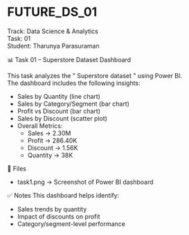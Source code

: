 # FUTURE_DS_01

Track: Data Science & Analytics  
Task: 01  
Student: Tharunya Parasuraman  
  
📊 Task 01 – Superstore Dataset Dashboard

This task analyzes the " Superstore dataset "  using Power BI.  
The dashboard includes the following insights:  
- Sales by Quantity (line chart)  
- Sales by Category/Segment (bar chart)  
- Profit vs Discount (bar chart)  
- Sales by Discount (scatter plot)  
- Overall Metrics:  
  - Sales → 2.30M  
  - Profit → 286.40K  
  - Discount → 1.56K  
  - Quantity → 38K  


📂 Files
- task1.png → Screenshot of Power BI dashboard  



✅ Notes
This dashboard helps identify:  
- Sales trends by quantity  
- Impact of discounts on profit  
- Category/segment-level performance
